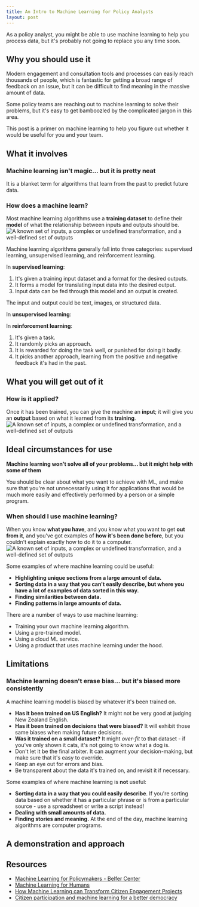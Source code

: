```yaml
---
title: An Intro to Machine Learning for Policy Analysts
layout: post
---
```


<p class="t-intro">
As a policy analyst, you might be able to use machine learning to help you process
data, but it's probably not going to replace you any time soon.
</p>

## Why you should use it

Modern engagement and consultation tools and processes can easily reach thousands
of people, which is fantastic for getting a broad range of feedback on an issue,
but it can be difficult to find meaning in the massive amount of data.

Some policy teams are reaching out to machine learning to solve their problems, but
it's easy to get bamboozled by the complicated jargon in this area.

This post is a primer on machine learning to help you figure out whether it would
be useful for you and your team.

## What it involves

### Machine learning isn't magic... but it is pretty neat

It is a blanket term for algorithms that learn from the past to predict future data.

<div class="c-explanation">
  <h3 class="c-explanation__heading">
    How does a machine learn?
  </h3>
  <div class="c-explanation__caption">
    Most machine learning algorithms use a <strong>training dataset</strong> to
    define their <strong>model</strong> of what the relationship between inputs
    and outputs should be.
  </div>

  <div class="c-explanation__image">
    <img src="{{site.baseurl}}/assets/img/training.gif" alt="A known set of
    inputs, a complex or undefined transformation, and a well-defined set of
    outputs">
  </div>
</div>

Machine learning algorithms generally fall into three categories: supervised
learning, unsupervised learning, and reinforcement learning.

In **supervised learning**:

1. It's given a training input dataset and a format for the desired outputs.
2. It forms a model for translating input data into the desired output.
3. Input data can be fed through this model and an output is created.

The input and output could be text, images, or structured data.

In **unsupervised learning**:

In **reinforcement learning**:

1. It's given a task.
2. It randomly picks an approach.
3. It is rewarded for doing the task well, or punished for doing it badly.
4. It picks another approach, learning from the positive and negative feedback
   it's had in the past.

## What you will get out of it

<div class="c-explanation">
  <h3 class="c-explanation__heading">
    How is it applied?
  </h3>
  <div class="c-explanation__caption">
    Once it has been trained, you can give the machine an <strong>input</strong>;
    it will give you an <strong>output</strong> based on what it learned from its
    <strong>training</strong>.
  </div>

  <div class="c-explanation__image">
    <img
    src="{{site.baseurl}}/assets/img/applying-model.gif" alt="A known set of
    inputs, a complex or undefined transformation, and a well-defined set of
    outputs">
  </div>
</div>

## Ideal circumstances for use

**Machine learning won't solve all of your problems... but it might help with
some of them**

You should be clear about what you want to achieve with ML, and make sure that
you're not unnecessarily using it for applications that would be much more
easily and effectively performed by a person or a simple program.

<div class="c-explanation">
  <h3 class="c-explanation__heading">
    When should I use machine learning?
  </h3>
  <div class="c-explanation__caption">
    When you know <strong>what you have</strong>, and you know what you want
    to get <strong>out from it</strong>, and you've got examples of
    <strong>how it's been done before</strong>, but you couldn't explain
    exactly how to do it to a computer.
  </div>

  <div class="c-explanation__image">
    <img src="{{site.baseurl}}/assets/img/input-output.gif" alt="A known set
    of inputs, a complex or undefined transformation, and a well-defined set
    of outputs">
  </div>
</div>

Some examples of where machine learning could be useful:

- **Highlighting unique sections from a large amount of data.**
- **Sorting data in a way that you can't easily describe, but where you have a
  lot of examples of data sorted in this way.**
- **Finding similarities between data.**
- **Finding patterns in large amounts of data.**

There are a number of ways to use machine learning:

- Training your own machine learning algorithm.
- Using a pre-trained model.
- Using a cloud ML service.
- Using a product that uses machine learning under the hood.

## Limitations

### Machine learning doesn't erase bias... but it's biased more consistently

A machine learning model is biased by whatever it's been trained on.

- **Has it been trained on US English?** It might not be very good at judging
  New Zealand English.
- **Has it been trained on decisions that were biased?** It will exhibit those
  same biases when making future decisions.
- **Was it trained on a small dataset?** It might *over-fit* to that dataset -
  if you've only shown it cats, it's not going to know what a dog is.
- Don't let it be the final arbiter. It can augment your decision-making, but
  make sure that it's easy to override.
- Keep an eye out for errors and bias.
- Be transparent about the data it's trained on, and revisit it if necessary.

Some examples of where machine learning is **not** useful:

- **Sorting data in a way that you could easily describe**. If you're sorting
  data based on whether it has a particular phrase or is from a particular
  source - use a spreadsheet or write a script instead!
- **Dealing with small amounts of data.**
- **Finding stories and meaning.** At the end of the day, machine learning
  algorithms are computer programs.

## A demonstration and approach

## Resources

- [Machine Learning for Policymakers - Belfer Center](https://www.belfercenter.org/sites/default/files/files/publication/MachineLearningforPolicymakers.pdf)
- [Machine Learning for Humans](https://medium.com/machine-learning-for-humans/why-machine-learning-matters-6164faf1df12)
- [How Machine Learning can Transform Citizen Engagement Projects](https://www.citizenlab.co/blog/product-update/natural-language-processing-at-citizenlab-how-machine-learning-can-transform-citizen-engagement-projects/)
- [Citizen participation and machine learning for a better democracy](https://www.turing.ac.uk/research/research-projects/citizen-participation-and-machine-learning-better-democracy)

